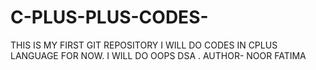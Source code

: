 # C-PLUS-PLUS-CODES-
THIS IS MY FIRST GIT REPOSITORY I WILL DO CODES IN CPLUS LANGUAGE FOR NOW. I WILL DO OOPS DSA .
AUTHOR- NOOR FATIMA 
